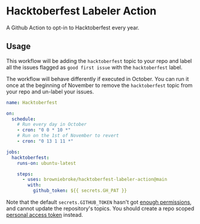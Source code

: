 # Hacktoberfest Labeler Action

A Github Action to opt-in to Hacktoberfest every year.

## Usage

This workflow will be adding the `hacktoberfest` topic to your repo and label all the issues flagged as `good first issue` with the `hacktoberfest` label.

The workflow will behave differently if executed in October. You can run it once at the beginning of November to remove the `hacktoberfest` topic from your repo and un-label your issues.

```yaml
name: Hacktoberfest

on:
  schedule:
    # Run every day in October
    - cron: "0 0 * 10 *"
    # Run on the 1st of November to revert
    - cron: "0 13 1 11 *"

jobs:
  hacktoberfest:
    runs-on: ubuntu-latest

    steps:
      - uses: browniebroke/hacktoberfest-labeler-action@main
        with:
          github_token: ${{ secrets.GH_PAT }}
```

Note that the default `secrets.GITHUB_TOKEN` hasn't got [enough permissions][token-permissions], and cannot update the repository's topics. You should create a repo scoped  [personal access token][pat] instead.

[token-permissions]: https://docs.github.com/en/free-pro-team@latest/actions/reference/authentication-in-a-workflow#permissions-for-the-github_token
[pat]: https://docs.github.com/en/github/authenticating-to-github/creating-a-personal-access-token
